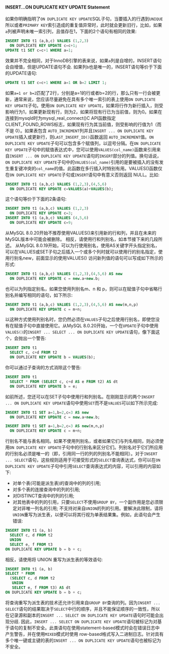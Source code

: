 #### INSERT...ON DUPLICATE KEY UPDATE Statement
如果你明确指明了`ON DUPLICATE KEY UPDATE`SQL子句，当要插入的行遇到`UNIQUE`所以或者`PRIMARY KEY`索引造成的重复值异常时，此时就会更新旧行，比如，如果`a`列被声明未唯一索引列，且值存在1，下面的2个语句有相同的效果:
```sql
INSERT INTO t1 (a,b,c) VALUES (1,2,3)
  ON DUPLICATE KEY UPDATE c=c+1;
UPDATE t1 SET c=c+1 WHERE a=1;
```
效果并不完全相同，对于InnoDB引擎的表来说，如果`a`列是自增的，INSERT语句会自增值，但是UPDATE语句不会.
如果列`b`也是唯一的，INSERT语句等价于下面的UPDATE语句:
```sql
UPDATE t1 SET c=c+1 WHERE a=1 OR b=2 LIMIT 1;
```
如果`a=1 or b=2`匹配了2行，分别是a=1的行或者b=2的行，那么只有一行会被更新，通常来说，您应该尽量避免在具有多个唯一索引的表上使用`ON DUPLICATE KEY UPDATE`子句。使用`ON DUPLICATE KEY UPDATE`，如果将行作为新行插入，则受影响行为1，如果更新现有行，则为2，如果将现有行已为当前值，则为0。如果在连接到mysqld时为mysql_real_connect()C API函数指定CLIENT_FOUND_ROWS标志，如果现有行为其当前值，则受影响的行值为1（而不是 0）。如果表包含 `AUTO_INCREMENT`列并且`INSERT ... ON DUPLICATE KEY UPDATE`插入或更新行，则`LAST_INSERT_ID()`函数返回 `AUTO_INCREMENT`值。`ON DUPLICATE KEY UPDATE`子句可以包含多个赋值列，以逗号分隔。在`ON DUPLICATE KEY UPDATE`子句中的赋值表达式中，您可以使用`VALUES(col_name)`函数来引用来自`INSERT ... ON DUPLICATE KEY UPDATE`语句的`INSERT`部分的列值。换句话说，`ON DUPLICATE KEY UPDATE`子句中的`VALUES(col_name)`引用的是要被插入的没有发生重复键冲突的`col_name`的值。此函数在多行插入时特别有用。VALUES()函数仅在`ON DUPLICATE KEY UPDATE`子句或`INSERT`语句中有意义否则返回 NULL。比如:
```sql
INSERT INTO t1 (a,b,c) VALUES (1,2,3),(4,5,6)
  ON DUPLICATE KEY UPDATE c=VALUES(a)+VALUES(b);
```
这个语句等价于下面的2条语句:
```sql
INSERT INTO t1 (a,b,c) VALUES (1,2,3)
  ON DUPLICATE KEY UPDATE c=3;
INSERT INTO t1 (a,b,c) VALUES (4,5,6)
  ON DUPLICATE KEY UPDATE c=9;
```
从MySQL 8.0.20开始不推荐使用VALUES()来引用新的行和列，并且在未来的MySQL版本中可能会被删除。 相反，请使用行和列别名，如本节接下来的几段所述。
从MySQL 8.0.19开始，可以为行使用别名，使用AS关键字开头指定别名，可以在VALUES或SET子句之后插入一个或多个列时就可以使用行的别名指定，使用行别名new，前面显示的使用VALUES() 访问新列值的语句可以写成如下所示的形式:
```sql
INSERT INTO t1 (a,b,c) VALUES (1,2,3),(4,5,6) AS new
  ON DUPLICATE KEY UPDATE c = new.a+new.b;
```
也可以为列指定别名，如果您使用列别名m、n 和 p，则可以在赋值子句中省略行别名并编写相同的语句，如下所示:
```sql
INSERT INTO t1 (a,b,c) VALUES (1,2,3),(4,5,6) AS new(m,n,p)
  ON DUPLICATE KEY UPDATE c = m+n;
```
以这种方式使用列别名时，您仍然必须在`VALUES`子句之后使用行别名，即使您没有在赋值子句中直接使用它。从MySQL 8.0.20开始，一个在`UPDATE`子句中使用`VALUES()`的`INSERT ... SELECT ... ON DUPLICATE KEY UPDATE`语句，像下面这个，会抛出一个警告:
```sql
INSERT INTO t1
  SELECT c, c+d FROM t2
  ON DUPLICATE KEY UPDATE b = VALUES(b);
```
你可以通过子查询的方式消除这个警告:
```sql
INSERT INTO t1
  SELECT * FROM (SELECT c, c+d AS e FROM t2) AS dt
  ON DUPLICATE KEY UPDATE b = e;
```
如前所述，您还可以在SET子句中使用行和列别名。在刚刚显示的两个`INSERT ... ON DUPLICATE KEY UPDATE`语句中使用`SET`而不是`VALUES`可以如下所示完成:
```sql
INSERT INTO t1 SET a=1,b=2,c=3 AS new
  ON DUPLICATE KEY UPDATE c = new.a+new.b;

INSERT INTO t1 SET a=1,b=2,c=3 AS new(m,n,p)
  ON DUPLICATE KEY UPDATE c = m+n;
```
行别名不能与表名相同。如果不使用列别名，或者如果它们与列名相同，则必须使用`ON DUPLICATE KEY UPDATE`子句中的行别名来区分它们。列别名对于它们所应用的行别名必须是唯一的（即，引用同一行的列的列别名不能相同）。对于`INSERT ... SELECT`语句，这些规则适用于可接受形式的`SELECT`查询表达式，你可以在`ON DUPLICATE KEY UPDATE`子句中引用`SELECT`查询表达式的内容，可以引用的内容如下:
- 对单个表(可能是派生表)的查询中的列的引用;
- 对多个表的连接查询中的列的引用;
- 对DISTINCT查询中的列的引用;
- 对其他表中的列的引用，只要`SELECT`不使用`GROUP BY`，一个副作用是您必须限定对非唯一列名的引用;
不支持对来自`UNION`的列的引用。要解决此限制，请将`UNION`重写为派生表，以便可以将其行视为单表结果集。例如，此语句会产生错误:
```sql
INSERT INTO t1 (a, b)
  SELECT c, d FROM t2
  UNION
  SELECT e, f FROM t3
ON DUPLICATE KEY UPDATE b = b + c;
```
相反，请使用将 UNION 重写为派生表的等效语句:
```sql
INSERT INTO t1 (a, b)
SELECT * FROM
  (SELECT c, d FROM t2
   UNION
   SELECT e, f FROM t3) AS dt
ON DUPLICATE KEY UPDATE b = b + c;
```
将查询重写为派生表的技术还允许引用来自`GROUP BY`查询的列。因为`INSERT ... SELECT`语句的结果取决于`SELECT`中行的顺序，并且不能保证顺序的一致性，所以在记录源和副本的`INSERT ... SELECT ON DUPLICATE KEY UPDATE`语句时可能会出现分歧. 因此，`INSERT ... SELECT ON DUPLICATE KEY UPDATE`语句被标记为对基于语句的复制不安全。此类语句在使用statement-based模式时会在错误日志中产生警告，并在使用`MIXED`模式时使用 row-based格式写入二进制日志。针对具有多个唯一键或主键的表的`INSERT ... ON DUPLICATE KEY UPDATE`语句也被标记为不安全。